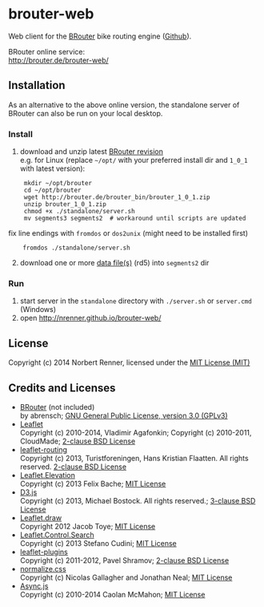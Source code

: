 brouter-web
===========

Web client for the [BRouter](http://brensche.de/brouter) bike routing engine ([Github](https://github.com/abrensch/brouter)).


BRouter online service:  
http://brouter.de/brouter-web/

## Installation

As an alternative to the above online version, the standalone server of BRouter can also be run on your local desktop.

### Install

1. download and unzip latest [BRouter revision](http://brouter.de/brouter/revisions.html)  
e.g. for Linux (replace ``~/opt/`` with your preferred install dir and ``1_0_1`` with latest version):  

        mkdir ~/opt/brouter
        cd ~/opt/brouter
        wget http://brouter.de/brouter_bin/brouter_1_0_1.zip
        unzip brouter_1_0_1.zip
        chmod +x ./standalone/server.sh
        mv segments3 segments2  # workaround until scripts are updated
fix line endings with ``fromdos`` or ``dos2unix`` (might need to be installed first)  

        fromdos ./standalone/server.sh
2. download one or more [data file(s)](http://brouter.de/brouter/segments3/) (rd5) into ``segments2`` dir

### Run

1. start server in the ``standalone`` directory with ``./server.sh`` or ``server.cmd`` (Windows)
2. open http://nrenner.github.io/brouter-web/

## License

Copyright (c) 2014 Norbert Renner, licensed under the [MIT License (MIT)](LICENSE)

## Credits and Licenses

* [BRouter](https://github.com/abrensch/brouter) (not included)  
by abrensch; [GNU General Public License, version 3.0 (GPLv3)](https://github.com/abrensch/brouter/blob/master/LICENSE)
* [Leaflet](http://leafletjs.com/)  
Copyright (c) 2010-2014, Vladimir Agafonkin; Copyright (c) 2010-2011, CloudMade; [2-clause BSD License](https://github.com/Leaflet/Leaflet/blob/master/LICENSE)
* [leaflet-routing](https://github.com/Turistforeningen/leaflet-routing)  
Copyright (c) 2013, Turistforeningen, Hans Kristian Flaatten. All rights reserved. [2-clause BSD License](https://github.com/Turistforeningen/leaflet-routing/blob/gh-pages/LICENSE)
* [Leaflet.Elevation](https://github.com/MrMufflon/Leaflet.Elevation)  
Copyright (c) 2013 Felix Bache; [MIT License](https://github.com/MrMufflon/Leaflet.Elevation/blob/master/LICENSE)
* [D3.js](https://github.com/mbostock/d3)  
Copyright (c) 2013, Michael Bostock. All rights reserved.; [3-clause BSD License](https://github.com/mbostock/d3/blob/master/LICENSE)
* [Leaflet.draw](https://github.com/Leaflet/Leaflet.draw)  
Copyright 2012 Jacob Toye; [MIT License](https://github.com/Leaflet/Leaflet.draw/blob/master/MIT-LICENCE.txt)
* [Leaflet.Control.Search](https://github.com/stefanocudini/leaflet-search)  
Copyright (c) 2013 Stefano Cudini; [MIT License](https://github.com/stefanocudini/leaflet-search/blob/master/LICENSE.txt)
* [leaflet-plugins](https://github.com/shramov/leaflet-plugins)  
Copyright (c) 2011-2012, Pavel Shramov; [2-clause BSD License](https://github.com/shramov/leaflet-plugins/blob/master/LICENSE)
* [normalize.css](https://github.com/necolas/normalize.css)  
Copyright (c) Nicolas Gallagher and Jonathan Neal; [MIT License](https://github.com/necolas/normalize.css/blob/master/LICENSE.md)
* [Async.js](https://github.com/caolan/async)  
Copyright (c) 2010-2014 Caolan McMahon; [MIT License](https://github.com/caolan/async/blob/master/LICENSE)
